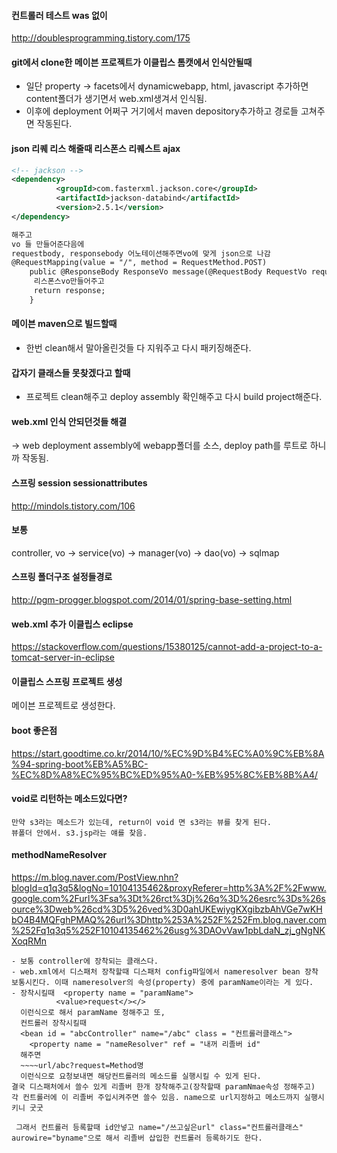 #### 컨트롤러 테스트 was 없이
http://doublesprogramming.tistory.com/175


#### git에서 clone한 메이븐 프로젝트가 이클립스 톰캣에서 인식안될때
- 일단 property -> facets에서 dynamicwebapp, html, javascript 추가하면 content폴더가 생기면서 web.xml생겨서 인식됨.
- 이후에 deployment 어쩌구 거기에서 maven depository추가하고 경로들 고쳐주면 작동된다.


#### json 리퀘 리스 해줄때 리스폰스 리퀘스트 ajax
````xml
<!-- jackson -->
<dependency>
          <groupId>com.fasterxml.jackson.core</groupId>
          <artifactId>jackson-databind</artifactId>
          <version>2.5.1</version>
</dependency>

해주고
vo 들 만들어준다음에
requestbody, responsebody 어노테이션해주면vo에 맞게 json으로 나감
@RequestMapping(value = "/", method = RequestMethod.POST)
	public @ResponseBody ResponseVo message(@RequestBody RequestVo request){
	 리스폰스vo만들어주고 
	 return response;
	}
````


#### 메이븐 maven으로 빌드할때
- 한번 clean해서 말아올린것들 다 지워주고 다시 패키징해준다.
#### 갑자기 클래스들 못찾겠다고 할때
- 프로젝트 clean해주고 deploy assembly 확인해주고 다시 build project해준다.
#### web.xml 인식 안되던것들 해결
-> web deployment assembly에 webapp폴더를 소스, deploy path를 루트로 하니까 작동됨.
#### 스프링 session sessionattributes
http://mindols.tistory.com/106

#### 보통
controller, vo -> service(vo) -> manager(vo) -> dao(vo) -> sqlmap

#### 스프링 폴더구조 설정들경로
http://pgm-progger.blogspot.com/2014/01/spring-base-setting.html

#### web.xml 추가 이클립스 eclipse
https://stackoverflow.com/questions/15380125/cannot-add-a-project-to-a-tomcat-server-in-eclipse
#### 이클립스 스프링 프로젝트 생성
메이븐 프로젝트로 생성한다.   
#### boot 좋은점
https://start.goodtime.co.kr/2014/10/%EC%9D%B4%EC%A0%9C%EB%8A%94-spring-boot%EB%A5%BC-%EC%8D%A8%EC%95%BC%ED%95%A0-%EB%95%8C%EB%8B%A4/
#### void로 리턴하는 메소드있다면?
````
만약 s3라는 메소드가 있는데, return이 void 면 s3라는 뷰를 찾게 된다. 
뷰폴더 안에서. s3.jsp라는 얘를 찾음.
````

#### methodNameResolver
https://m.blog.naver.com/PostView.nhn?blogId=q1q3q5&logNo=10104135462&proxyReferer=http%3A%2F%2Fwww.google.com%2Furl%3Fsa%3Dt%26rct%3Dj%26q%3D%26esrc%3Ds%26source%3Dweb%26cd%3D5%26ved%3D0ahUKEwiygKXgibzbAhVGe7wKHbO4B4MQFghPMAQ%26url%3Dhttp%253A%252F%252Fm.blog.naver.com%252Fq1q3q5%252F10104135462%26usg%3DAOvVaw1pbLdaN_zj_gNgNKXoqRMn
````
- 보통 controller에 장착되는 클래스다. 
- web.xml에서 디스패처 장착할때 디스패처 config파일에서 nameresolver bean 장착 보통시킨다. 이때 nameresolver의 속성(property) 중에 paramName이라는 게 있다. 
- 장착시킬때  <property name = "paramName">
          <value>request</></>
  이런식으로 해서 paramName 정해주고 또,
  컨트롤러 장착시킬때 
  <bean id = "abcController" name="/abc" class = "컨트롤러클래스">
    <property name = "nameResolver" ref = "내꺼 리졸버 id"
  해주면
  ~~~~url/abc?request=Method명
  이런식으로 요청보내면 해당컨트롤러의 메소드를 실행시킬 수 있게 된다. 
결국 디스패처에서 쓸수 있게 리졸버 한개 장착해주고(장착할때 paramNmae속성 정해주고) 각 컨트롤러에 이 리졸버 주입시켜주면 쓸수 있음. name으로 url지정하고 메소드까지 실행시키니 굿굿 

 그래서 컨트롤러 등록할때 id안넣고 name="/쓰고싶은url" class="컨트롤러클래스" aurowire="byname"으로 해서 리졸버 삽입한 컨트롤러 등록하기도 한다.
````
